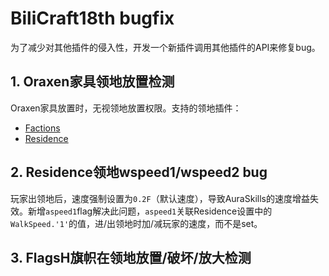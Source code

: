 # BiliCraft18th bugfix
为了减少对其他插件的侵入性，开发一个新插件调用其他插件的API来修复bug。
## 1. Oraxen家具领地放置检测
Oraxen家具放置时，无视领地放置权限。支持的领地插件：
- [Factions](https://www.spigotmc.org/resources/saberfactions-1-8-1-21-x-discord-gg-saber-the-complete-factions-solution.69771/)
- [Residence](https://www.spigotmc.org/resources/residence-1-7-10-up-to-1-21.11480/)

## 2. Residence领地wspeed1/wspeed2 bug
玩家出领地后，速度强制设置为`0.2F`（默认速度），导致AuraSkills的速度增益失效。新增`aspeed1`flag解决此问题，`aspeed1`关联Residence设置中的`WalkSpeed.'1'`的值，进/出领地时加/减玩家的速度，而不是set。

## 3. FlagsH旗帜在领地放置/破坏/放大检测
